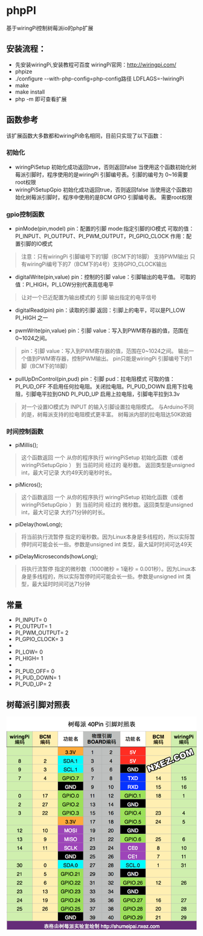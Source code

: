 # phpPI
基于wiringPi控制树莓派io的php扩展

## 安装流程：
* 先安装wiringPi,安装教程可百度 wiringPi官网：http://wiringpi.com/
* phpize
* ./configure --with-php-config=php-config路径 LDFLAGS=-lwiringPi
* make
* make install
* php -m 即可查看扩展

## 函数参考
该扩展函数大多数都和wiringPi命名相同，目前只实现了以下函数：

### 初始化
- wiringPiSetup 初始化成功返回true，否则返回false 当使用这个函数初始化树莓派引脚时，程序使用的是wiringPi 引脚编号表。引脚的编号为 0~16需要root权限
- wiringPiSetupGpio 初始化成功返回true，否则返回false 当使用这个函数初始化树莓派引脚时，程序中使用的是BCM GPIO 引脚编号表。   需要root权限


### gpio控制函数
- pinMode(pin,model)  pin：配置的引脚  mode:指定引脚的IO模式 可取的值：PI_INPUT、PI_OUTPUT、PI_PWM_OUTPUT，PI_GPIO_CLOCK 作用：配置引脚的IO模式
> 注意：只有wiringPi 引脚编号下的1脚（BCM下的18脚） 支持PWM输出 
> 只有wiringPi编号下的7（BCM下的4号）支持GPIO_CLOCK输出
- digitalWrite(pin,value) pin：控制的引脚  value：引脚输出的电平值。 可取的值：PI_HIGH，PI_LOW分别代表高低电平
> 让对一个已近配置为输出模式的 引脚  输出指定的电平信号
- digitalRead(pin)  pin：读取的引脚 返回：引脚上的电平，可以是PI_LOW PI_HIGH 之一

- pwmWrite(pin,value) pin：引脚 value：写入到PWM寄存器的值，范围在0~1024之间。
> pin：引脚 value：写入到PWM寄存器的值，范围在0~1024之间。
> 输出一个值到PWM寄存器，控制PWM输出。
> pin只能是wiringPi 引脚编号下的1脚（BCM下的18脚）
- pullUpDnControl(pin,pud)   pin：引脚 pud：拉电阻模式 可取的值：PI_PUD_OFF        不启用任何拉电阻。关闭拉电阻。PI_PUD_DOWN    启用下拉电阻，引脚电平拉到GND  PI_PUD_UP         启用上拉电阻，引脚电平拉到3.3v
> 对一个设置IO模式为 INPUT 的输入引脚设置拉电阻模式。
> 与Arduino不同的是，树莓派支持的拉电阻模式更丰富。 
> 树莓派内部的拉电阻达50K欧姆

### 时间控制函数
- piMillis();
> 这个函数返回 一个 从你的程序执行 wiringPiSetup  初始化函数（或者wiringPiSetupGpio ） 到 当前时间 经过的 毫秒数。  返回类型是unsigned int，最大可记录 大约49天的毫秒时长。

- piMicros();
> 这个函数返回 一个 从你的程序执行 wiringPiSetup  初始化函数（或者wiringPiSetupGpio ） 到 当前时间 经过的 微秒数。返回类型是unsigned int，最大可记录 大约71分钟的时长。

- piDelay(howLong);
> 将当前执行流暂停 指定的毫秒数。因为Linux本身是多线程的，所以实际暂停时间可能会长一些。参数是unsigned int 类型，最大延时时间可达49天

- piDelayMicroseconds(howLong);
> 将执行流暂停 指定的微秒数（1000微秒 = 1毫秒 = 0.001秒）。因为Linux本身是多线程的，所以实际暂停时间可能会长一些。参数是unsigned int 类型，最大延时时间可达71分钟

## 常量
- PI_INPUT= 0  
- PI_OUTPUT= 1
- PI_PWM_OUTPUT= 2
- PI_GPIO_CLOCK= 3
- 
- PI_LOW= 0
- PI_HIGH= 1
- 
- PI_PUD_OFF= 0
- PI_PUD_DOWN= 1
- PI_PUD_UP= 2

## 树莓派引脚对照表
![pi](piIo.png)